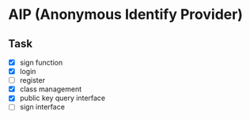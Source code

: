 # AIP (Anonymous Identify Provider)

## Task
* [x] sign function
* [x] login
* [ ] register
* [x] class management
* [x] public key query interface 
* [ ] sign interface